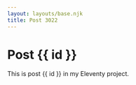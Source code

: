 ```yaml
---
layout: layouts/base.njk
title: Post 3022
---
```


# Post {{ id }}

This is post {{ id }} in my Eleventy project.
